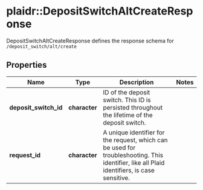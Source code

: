 # plaidr::DepositSwitchAltCreateResponse

DepositSwitchAltCreateResponse defines the response schema for `/deposit_switch/alt/create`

## Properties
Name | Type | Description | Notes
------------ | ------------- | ------------- | -------------
**deposit_switch_id** | **character** | ID of the deposit switch. This ID is persisted throughout the lifetime of the deposit switch. | 
**request_id** | **character** | A unique identifier for the request, which can be used for troubleshooting. This identifier, like all Plaid identifiers, is case sensitive. | 


